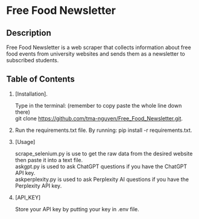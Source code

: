 # Free Food Newsletter
## Description
Free Food Newsletter is a web scraper that collects information about free food events from university websites and sends them as a newsletter to subscribed students.

## Table of Contents
1. [Installation]. 

   Type in the terminal: (remember to copy paste the whole line down there)  
   git clone https://github.com/tma-nguyen/Free_Food_Newsletter.git. 
3. Run the requirements.txt file. 
   By running: pip install -r requirements.txt. 
4. [Usage]
    
   scrape_selenium.py is use to get the raw data from the desired website then paste it into a text file.  
   askgpt.py is used to ask ChatGPT questions if you have the ChatGPT API key.  
   askperplexity.py is used to ask Perplexity AI questions if you have the Perplexity API key.  
5. [API_KEY]
   
   Store your API key by putting your key in .env file.  
